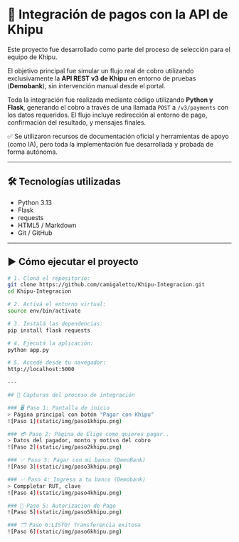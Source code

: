 # 💸 Integración de pagos con la API de Khipu

Este proyecto fue desarrollado como parte del proceso de selección para el 
equipo de Khipu.

El objetivo principal fue simular un flujo real de cobro utilizando 
exclusivamente la **API REST v3 de Khipu** en entorno de pruebas 
(**Demobank**), sin intervención manual desde el portal.

Toda la integración fue realizada mediante código utilizando **Python y 
Flask**, generando el cobro a través de una llamada `POST` a 
`/v3/payments` con los datos requeridos. El flujo incluye redirección al 
entorno de pago, confirmación del resultado, y mensajes finales.

✅ Se utilizaron recursos de documentación oficial y herramientas de apoyo 
(como IA), pero toda la implementación fue desarrollada y probada de forma 
autónoma.

---

## 🛠 Tecnologías utilizadas

- Python 3.13  
- Flask  
- requests  
- HTML5 / Markdown  
- Git / GitHub

---

## ▶️ Cómo ejecutar el proyecto

```bash
# 1. Cloná el repositorio:
git clone https://github.com/camigaletto/Khipu-Integracion.git
cd Khipu-Integracion

# 2. Activá el entorno virtual:
source env/bin/activate

# 3. Instalá las dependencias:
pip install flask requests

# 4. Ejecutá la aplicación:
python app.py

# 5. Accedé desde tu navegador:
http://localhost:5000

---

## 📸 Capturas del proceso de integración

### 🖥️ Paso 1: Pantalla de inicio
> Página principal con botón "Pagar con Khipu"  
![Paso 1](static/img/paso1khipu.png)

### 💳 Paso 2: Página de Elige como quieres pagar..
> Datos del pagador, monto y motivo del cobro  
![Paso 2](static/img/paso2khipu.png)

### ✅ Paso 3: Pagar con mi banco (DemoBank)  
![Paso 3](static/img/paso3khipu.png)

### ✅ Paso 4: Ingresa a tu banco (Demobank)
> Comppletar RUT, clave  
![Paso 4](static/img/paso4khipu.png)

### 🔧 Paso 5: Autorizacion de Pago   
![Paso 5](static/img/paso5khipu.png)

### 🗂️ Paso 6:LISTO! Transferencia exitosa  
![Paso 6](static/img/paso6khipu.png)



